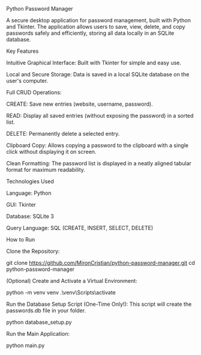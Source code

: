 Python Password Manager

A secure desktop application for password management, built with Python and Tkinter. The application allows users to save, view, delete, and copy passwords safely and efficiently, storing all data locally in an SQLite database.

Key Features

Intuitive Graphical Interface: Built with Tkinter for simple and easy use.

Local and Secure Storage: Data is saved in a local SQLite database on the user's computer.

Full CRUD Operations:

CREATE: Save new entries (website, username, password).

READ: Display all saved entries (without exposing the password) in a sorted list.

DELETE: Permanently delete a selected entry.

Clipboard Copy: Allows copying a password to the clipboard with a single click without displaying it on screen.

Clean Formatting: The password list is displayed in a neatly aligned tabular format for maximum readability.

Technologies Used

Language: Python

GUI: Tkinter

Database: SQLite 3

Query Language: SQL (CREATE, INSERT, SELECT, DELETE)

How to Run

Clone the Repository:

git clone https://github.com/MironCristian/python-password-manager.git
cd python-password-manager


(Optional) Create and Activate a Virtual Environment:

python -m venv venv
.\venv\Scripts\activate


Run the Database Setup Script (One-Time Only!):
This script will create the passwords.db file in your folder.

python database_setup.py


Run the Main Application:

python main.py